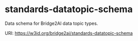 # standards-datatopic-schema

Data schema for Bridge2AI data topic types.

URI: https://w3id.org/bridge2ai/standards-datatopic-schema


